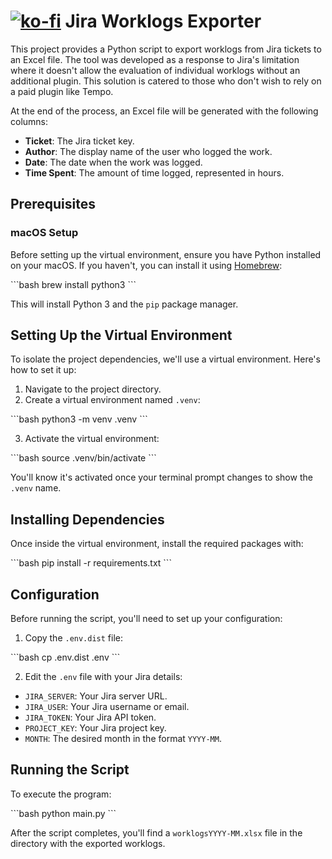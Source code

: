 # [![ko-fi](https://ko-fi.com/img/githubbutton_sm.svg)](https://ko-fi.com/R6R8QT94J) Jira Worklogs Exporter 
This project provides a Python script to export worklogs from Jira tickets to an Excel file. The tool was developed as a response to Jira's limitation where it doesn't allow the evaluation of individual worklogs without an additional plugin. This solution is catered to those who don't wish to rely on a paid plugin like Tempo.

At the end of the process, an Excel file will be generated with the following columns:

- **Ticket**: The Jira ticket key.
- **Author**: The display name of the user who logged the work.
- **Date**: The date when the work was logged.
- **Time Spent**: The amount of time logged, represented in hours.

## Prerequisites

### macOS Setup

Before setting up the virtual environment, ensure you have Python installed on your macOS. If you haven't, you can install it using [Homebrew](https://brew.sh/):

\```bash
brew install python3
\```

This will install Python 3 and the `pip` package manager.

## Setting Up the Virtual Environment

To isolate the project dependencies, we'll use a virtual environment. Here's how to set it up:

1. Navigate to the project directory.
2. Create a virtual environment named `.venv`:

\```bash
python3 -m venv .venv
\```

3. Activate the virtual environment:

\```bash
source .venv/bin/activate
\```

You'll know it's activated once your terminal prompt changes to show the `.venv` name.

## Installing Dependencies

Once inside the virtual environment, install the required packages with:

\```bash
pip install -r requirements.txt
\```

## Configuration

Before running the script, you'll need to set up your configuration:

1. Copy the `.env.dist` file:

\```bash
cp .env.dist .env
\```

2. Edit the `.env` file with your Jira details:

- `JIRA_SERVER`: Your Jira server URL.
- `JIRA_USER`: Your Jira username or email.
- `JIRA_TOKEN`: Your Jira API token.
- `PROJECT_KEY`: Your Jira project key.
- `MONTH`: The desired month in the format `YYYY-MM`.

## Running the Script

To execute the program:

\```bash
python main.py
\```

After the script completes, you'll find a `worklogsYYYY-MM.xlsx` file in the directory with the exported worklogs.
